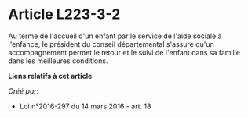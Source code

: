 # Article L223-3-2

Au terme de l'accueil d'un enfant par le service de l'aide sociale à l'enfance, le président du conseil départemental
s'assure qu'un accompagnement permet le retour et le suivi de l'enfant dans sa famille dans les meilleures conditions.

**Liens relatifs à cet article**

_Créé par_:

  - Loi n°2016-297 du 14 mars 2016 - art. 18
